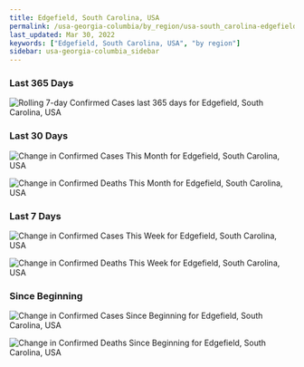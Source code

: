 ```yaml
---
title: Edgefield, South Carolina, USA
permalink: /usa-georgia-columbia/by_region/usa-south_carolina-edgefield-by_region.html
last_updated: Mar 30, 2022
keywords: ["Edgefield, South Carolina, USA", "by region"]
sidebar: usa-georgia-columbia_sidebar
---
```


<h3>Last 365 Days</h3>

![Rolling 7-day Confirmed Cases last 365 days for Edgefield, South Carolina, USA](/covid_tracker/images/graphs/usa-south_carolina-edgefield-weekly_totals_graph.png)

<h3>Last 30 Days</h3>

![Change in Confirmed Cases This Month for Edgefield, South Carolina, USA](/covid_tracker/images/graphs/usa-south_carolina-edgefield-delta_confirmed-30_days_graph.png)

![Change in Confirmed Deaths This Month for Edgefield, South Carolina, USA](/covid_tracker/images/graphs/usa-south_carolina-edgefield-delta_deaths-30_days_graph.png)

<h3>Last 7 Days</h3>

![Change in Confirmed Cases This Week for Edgefield, South Carolina, USA](/covid_tracker/images/graphs/usa-south_carolina-edgefield-delta_confirmed-7_days_graph.png)

![Change in Confirmed Deaths This Week for Edgefield, South Carolina, USA](/covid_tracker/images/graphs/usa-south_carolina-edgefield-delta_deaths-7_days_graph.png)

<h3>Since Beginning</h3>

![Change in Confirmed Cases Since Beginning for Edgefield, South Carolina, USA](/covid_tracker/images/graphs/usa-south_carolina-edgefield-delta_confirmed-since_beginning_graph.png)

![Change in Confirmed Deaths Since Beginning for Edgefield, South Carolina, USA](/covid_tracker/images/graphs/usa-south_carolina-edgefield-delta_deaths-since_beginning_graph.png)
